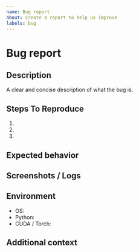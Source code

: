 ```yaml
---
name: Bug report
about: Create a report to help us improve
labels: bug
---
```


# Bug report

## Description
A clear and concise description of what the bug is.

## Steps To Reproduce

1.
2.
3.

## Expected behavior

## Screenshots / Logs

## Environment

- OS:
- Python:
- CUDA / Torch:

## Additional context

